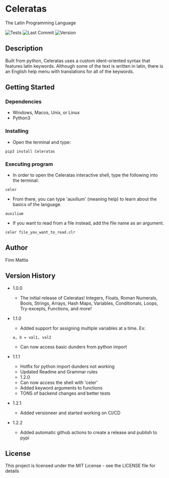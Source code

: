 # Celeratas

The Latin Programming Language

![Tests](https://github.com/planto73/Celeratas/actions/workflows/tests.yml/badge.svg)
![Last Commit](https://img.shields.io/github/last-commit/planto73/Celeratas)
![Version](https://img.shields.io/github/v/release/planto73/Celeratas)

## Description

Built from python, Celeratas uses a custom ident-oriented syntax that features latin keywords. Although some of the text is written in latin, there is an English help menu with translations for all of the keywords.

## Getting Started

### Dependencies

-   Windows, Macos, Unix, or Linux
-   Python3

### Installing

-   Open the terminal and type:

```
pip3 install Celeratas
```

### Executing program

-   In order to open the Celeratas interactive shell, type the following into the terminal:

```
celer
```

-   From there, you can type 'auxilium' (meaning help) to learn about the basics of the language.

```
auxilium
```

-   If you want to read from a file instead, add the file name as an argument.

```
celer file_you_want_to_read.clr
```

## Author

Finn Mattis

## Version History

-   1.0.0

    -   The initial release of Celeratas! Integers, Floats, Roman Numerals, Bools, Strings, Arrays, Hash Maps, Variables, Conditionals, Loops, Try-excepts, Functions, and more!

-   1.1.0

    -   Added support for assigning multiple variables at a time. Ex:

    ```
    a, b = val1, val2
    ```

    -   Can now access basic dunders from python import

-   1.1.1

    -   Hotfix for python import dunders not working
    -   Updated Readme and Grammar rules
    -   1.2.0
    -   Can now access the shell with 'celer'
    -   Added keyword arguments to functions
    -   TONS of backend changes and better tests

-   1.2.1

    -   Added versioneer and started working on CI/CD

-   1.2.2
    -   Added automatic github actions to create a release and publish to pypi

## License

This project is licensed under the MIT License - see the LICENSE file for details
